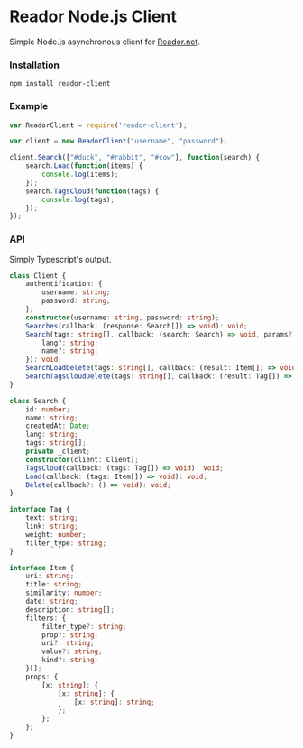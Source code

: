 Reador Node.js Client
=====================

Simple Node.js asynchronous client for [Reador.net](http://reador.net/).

### Installation

```npm install reador-client```

### Example

```javascript
var ReadorClient = require('reador-client');

var client = new ReadorClient("username", "password");

client.Search(["#duck", "#rabbit", "#cow"], function(search) {
	search.Load(function(items) {
		console.log(items);
	});
	search.TagsCloud(function(tags) {
		console.log(tags);
	});
});
```

### API

Simply Typescript's output.

```typescript
class Client {
    authentification: {
        username: string;
        password: string;
    };
    constructor(username: string, password: string);
    Searches(callback: (response: Search[]) => void): void;
    Search(tags: string[], callback: (search: Search) => void, params?: {
        lang?: string;
        name?: string;
    }): void;
    SearchLoadDelete(tags: string[], callback: (result: Item[]) => void): void;
    SearchTagsCloudDelete(tags: string[], callback: (result: Tag[]) => void): void;
}

class Search {
    id: number;
    name: string;
    createdAt: Date;
    lang: string;
    tags: string[];
    private _client;
    constructor(client: Client);
    TagsCloud(callback: (tags: Tag[]) => void): void;
    Load(callback: (tags: Item[]) => void): void;
    Delete(callback?: () => void): void;
}

interface Tag {
    text: string;
    link: string;
    weight: number;
    filter_type: string;
}

interface Item {
    uri: string;
    title: string;
    similarity: number;
    date: string;
    description: string[];
    filters: {
        filter_type?: string;
        prop?: string;
        uri?: string;
        value?: string;
        kind?: string;
    }[];
    props: {
        [x: string]: {
            [x: string]: {
                [x: string]: string;
            };
        };
    };
}
```
